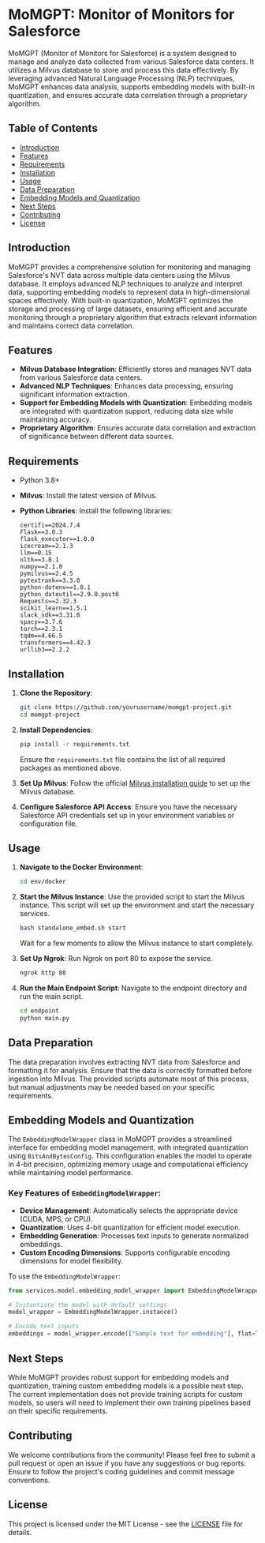 # MoMGPT: Monitor of Monitors for Salesforce

MoMGPT (Monitor of Monitors for Salesforce) is a system designed to manage and analyze data collected from various Salesforce data centers. It utilizes a Milvus database to store and process this data effectively. By leveraging advanced Natural Language Processing (NLP) techniques, MoMGPT enhances data analysis, supports embedding models with built-in quantization, and ensures accurate data correlation through a proprietary algorithm.

## Table of Contents

- [Introduction](#introduction)
- [Features](#features)
- [Requirements](#requirements)
- [Installation](#installation)
- [Usage](#usage)
- [Data Preparation](#data-preparation)
- [Embedding Models and Quantization](#embedding-models-and-quantization)
- [Next Steps](#next-steps)
- [Contributing](#contributing)
- [License](#license)

## Introduction

MoMGPT provides a comprehensive solution for monitoring and managing Salesforce's NVT data across multiple data centers using the Milvus database. It employs advanced NLP techniques to analyze and interpret data, supporting embedding models to represent data in high-dimensional spaces effectively. With built-in quantization, MoMGPT optimizes the storage and processing of large datasets, ensuring efficient and accurate monitoring through a proprietary algorithm that extracts relevant information and maintains correct data correlation.

## Features

- **Milvus Database Integration**: Efficiently stores and manages NVT data from various Salesforce data centers.
- **Advanced NLP Techniques**: Enhances data processing, ensuring significant information extraction.
- **Support for Embedding Models with Quantization**: Embedding models are integrated with quantization support, reducing data size while maintaining accuracy.
- **Proprietary Algorithm**: Ensures accurate data correlation and extraction of significance between different data sources.

## Requirements

- Python 3.8+
- **Milvus**: Install the latest version of Milvus.
- **Python Libraries**: Install the following libraries:

  ```
  certifi==2024.7.4
  Flask==3.0.3
  flask_executor==1.0.0
  icecream==2.1.3
  llm==0.15
  nltk==3.8.1
  numpy==2.1.0
  pymilvus==2.4.5
  pytextrank==3.3.0
  python-dotenv==1.0.1
  python_dateutil==2.9.0.post0
  Requests==2.32.3
  scikit_learn==1.5.1
  slack_sdk==3.31.0
  spacy==3.7.6
  torch==2.3.1
  tqdm==4.66.5
  transformers==4.42.3
  urllib3==2.2.2
  ```

## Installation

1. **Clone the Repository**:
   ```bash
   git clone https://github.com/yourusername/momgpt-project.git
   cd momgpt-project
   ```

2. **Install Dependencies**:
   ```bash
   pip install -r requirements.txt
   ```

   Ensure the `requirements.txt` file contains the list of all required packages as mentioned above.

3. **Set Up Milvus**:
   Follow the official [Milvus installation guide](https://milvus.io/docs/v2.0.x/install_standalone-docker.md) to set up the Milvus database.

4. **Configure Salesforce API Access**:
   Ensure you have the necessary Salesforce API credentials set up in your environment variables or configuration file.

## Usage

1. **Navigate to the Docker Environment**:
   ```bash
   cd env/docker
   ```

2. **Start the Milvus Instance**:
   Use the provided script to start the Milvus instance. This script will set up the environment and start the necessary services.
   ```bash
   bash standalone_embed.sh start
   ```

   Wait for a few moments to allow the Milvus instance to start completely.

3. **Set Up Ngrok**:
   Run Ngrok on port 80 to expose the service.
   ```bash
   ngrok http 80
   ```

4. **Run the Main Endpoint Script**:
   Navigate to the endpoint directory and run the main script.
   ```bash
   cd endpoint
   python main.py
   ```

## Data Preparation

The data preparation involves extracting NVT data from Salesforce and formatting it for analysis. Ensure that the data is correctly formatted before ingestion into Milvus. The provided scripts automate most of this process, but manual adjustments may be needed based on your specific requirements.

## Embedding Models and Quantization

The `EmbeddingModelWrapper` class in MoMGPT provides a streamlined interface for embedding model management, with integrated quantization using `BitsAndBytesConfig`. This configuration enables the model to operate in 4-bit precision, optimizing memory usage and computational efficiency while maintaining model performance.

### Key Features of `EmbeddingModelWrapper`:

- **Device Management**: Automatically selects the appropriate device (CUDA, MPS, or CPU).
- **Quantization**: Uses 4-bit quantization for efficient model execution.
- **Embedding Generation**: Processes text inputs to generate normalized embeddings.
- **Custom Encoding Dimensions**: Supports configurable encoding dimensions for model flexibility.

To use the `EmbeddingModelWrapper`:

```python
from services.model.embedding_model_wrapper import EmbeddingModelWrapper

# Instantiate the model with default settings
model_wrapper = EmbeddingModelWrapper.instance()

# Encode text inputs
embeddings = model_wrapper.encode(["Sample text for embedding"], flat=True)
```

## Next Steps

While MoMGPT provides robust support for embedding models and quantization, training custom embedding models is a possible next step. The current implementation does not provide training scripts for custom models, so users will need to implement their own training pipelines based on their specific requirements.

## Contributing

We welcome contributions from the community! Please feel free to submit a pull request or open an issue if you have any suggestions or bug reports. Ensure to follow the project's coding guidelines and commit message conventions.

## License

This project is licensed under the MIT License - see the [LICENSE](LICENSE) file for details.
